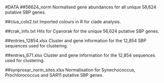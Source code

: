 #DATA
##56624_norm
Normalised gene abundances for all unique 56,624 putative SBP genes.

##clus_cols2.txt
Imported colours in R for clade analysis.

##crak_info.txt
Hits for Cyanorak for the unique 56,624 putative SBP genes.

##entries_12854.xlsx
Cluster and gene information for the 12,854 SBP sequences used for clustering.

##entries_671.xlsx
Cluster and gene information for the 12,854 sequences used for clustering.

##synprosar_norm_sites.xlsx
Normalisation for Synechococcus, Prochlorococcus and SAR11 putative SBP genes.
